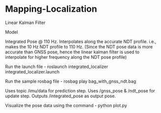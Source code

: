 # Mapping-Localization
Linear Kalman Filter

Model 

Integrated Pose @ 110 Hz.
Interpolates along the accurate NDT profile. i.e., makes the 10 Hz NDT profile to 110 Hz.
(Since the NDT pose data is more accurate than GNSS pose, hence the linear kalman filter is used to interpolate for higher frequency along the NDT pose profile)



Run the launch file -
roslaunch integrated_localizer integrated_localizer.launch

Run the sample rosbag file - 
rosbag play bag_with_gnss_ndt.bag



Uses topic /imu/data for prediction step.
Uses /gnss_pose & /ndt_pose for update step.
Outputs /integrated_pose as output pose.


Visualize the pose data using the command -
python plot.py





